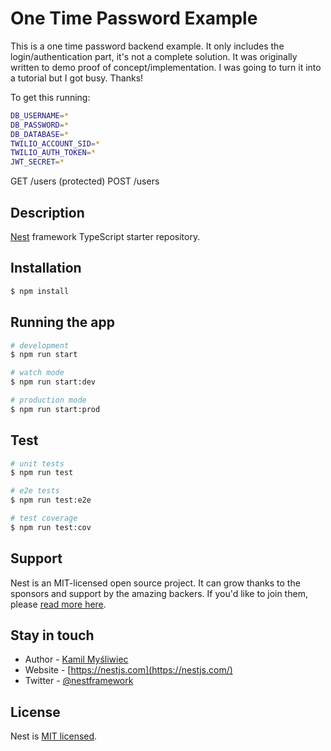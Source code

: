 # One Time Password Example

This is a one time password backend example. It only includes the login/authentication part, it's not a complete solution. It was originally written to demo proof of concept/implementation. I was going to turn it into a tutorial but I got busy. Thanks!

To get this running:

```bash
DB_USERNAME=*
DB_PASSWORD=*
DB_DATABASE=*
TWILIO_ACCOUNT_SID=*
TWILIO_AUTH_TOKEN=*
JWT_SECRET=*
```

GET /users (protected)
POST /users

## Description

[Nest](https://github.com/nestjs/nest) framework TypeScript starter repository.

## Installation

```bash
$ npm install
```

## Running the app

```bash
# development
$ npm run start

# watch mode
$ npm run start:dev

# production mode
$ npm run start:prod
```

## Test

```bash
# unit tests
$ npm run test

# e2e tests
$ npm run test:e2e

# test coverage
$ npm run test:cov
```

## Support

Nest is an MIT-licensed open source project. It can grow thanks to the sponsors and support by the amazing backers. If you'd like to join them, please [read more here](https://docs.nestjs.com/support).

## Stay in touch

- Author - [Kamil Myśliwiec](https://kamilmysliwiec.com)
- Website - [https://nestjs.com](https://nestjs.com/)
- Twitter - [@nestframework](https://twitter.com/nestframework)

## License

Nest is [MIT licensed](LICENSE).
